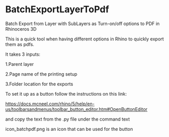 # BatchExportLayerToPdf
Batch Export from Layer with SubLayers as Turn-on/off options to PDF in Rhinoceros 3D

This is a quick tool when having different options in Rhino to quickly export them as pdfs.

It takes 3 inputs: 

1.Parent layer

2.Page name of the printing setup

3.Folder location for the exports

To set it up as a button follow the instructions on this link:

https://docs.mcneel.com/rhino/5/help/en-us/toolbarsandmenus/toolbar_button_editor.htm#OpenButtonEditor

and copy the text from the .py file under the command text


icon_batchpdf.png is an icon that can be used for the button


